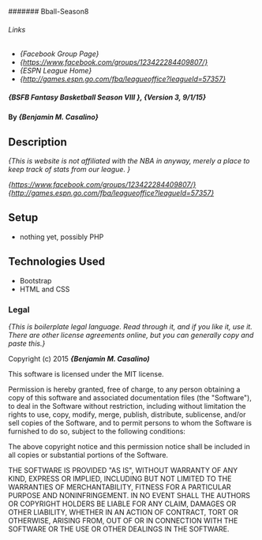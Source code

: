 ####### Bball-Season8 

###### Links
* _{Facebook Group Page}_
* _{https://www.facebook.com/groups/123422284409807/}_
* _{ESPN League Home}_
* _{http://games.espn.go.com/fba/leagueoffice?leagueId=57357}_

##### _{BSFB Fantasy Basketball Season VIII }, {Version 3, 9/1/15}_

#### By _**{Benjamin M. Casalino}**_

## Description

_{This is website is not affiliated with the NBA in anyway,
merely a place to keep track of stats from our league. }_


_{https://www.facebook.com/groups/123422284409807/}_
_{http://games.espn.go.com/fba/leagueoffice?leagueId=57357}_

## Setup

* nothing yet, possibly PHP


## Technologies Used
* Bootstrap
* HTML and CSS

### Legal

*{This is boilerplate legal language. Read through it, and if you like it, use it. There are other license agreements online, but you can generally copy and paste this.}*

Copyright (c) 2015 **_{Benjamin M. Casalino)_**

This software is licensed under the MIT license.

Permission is hereby granted, free of charge, to any person obtaining a copy
of this software and associated documentation files (the "Software"), to deal
in the Software without restriction, including without limitation the rights
to use, copy, modify, merge, publish, distribute, sublicense, and/or sell
copies of the Software, and to permit persons to whom the Software is
furnished to do so, subject to the following conditions:

The above copyright notice and this permission notice shall be included in
all copies or substantial portions of the Software.

THE SOFTWARE IS PROVIDED "AS IS", WITHOUT WARRANTY OF ANY KIND, EXPRESS OR
IMPLIED, INCLUDING BUT NOT LIMITED TO THE WARRANTIES OF MERCHANTABILITY,
FITNESS FOR A PARTICULAR PURPOSE AND NONINFRINGEMENT. IN NO EVENT SHALL THE
AUTHORS OR COPYRIGHT HOLDERS BE LIABLE FOR ANY CLAIM, DAMAGES OR OTHER
LIABILITY, WHETHER IN AN ACTION OF CONTRACT, TORT OR OTHERWISE, ARISING FROM,
OUT OF OR IN CONNECTION WITH THE SOFTWARE OR THE USE OR OTHER DEALINGS IN
THE SOFTWARE.
